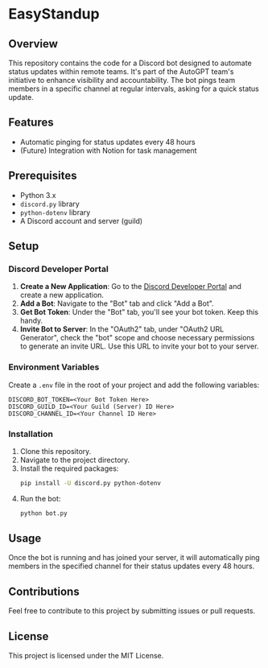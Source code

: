 # EasyStandup

## Overview
This repository contains the code for a Discord bot designed to automate status updates within remote teams. It's part of the AutoGPT team's initiative to enhance visibility and accountability. The bot pings team members in a specific channel at regular intervals, asking for a quick status update.

## Features
- Automatic pinging for status updates every 48 hours
- (Future) Integration with Notion for task management

## Prerequisites
- Python 3.x
- `discord.py` library
- `python-dotenv` library
- A Discord account and server (guild)

## Setup

### Discord Developer Portal
1. **Create a New Application**: Go to the [Discord Developer Portal](https://discord.com/developers/applications) and create a new application.
2. **Add a Bot**: Navigate to the "Bot" tab and click "Add a Bot".
3. **Get Bot Token**: Under the "Bot" tab, you'll see your bot token. Keep this handy.
4. **Invite Bot to Server**: In the "OAuth2" tab, under "OAuth2 URL Generator", check the "bot" scope and choose necessary permissions to generate an invite URL. Use this URL to invite your bot to your server.

### Environment Variables
Create a `.env` file in the root of your project and add the following variables:
```
DISCORD_BOT_TOKEN=<Your Bot Token Here>
DISCORD_GUILD_ID=<Your Guild (Server) ID Here>
DISCORD_CHANNEL_ID=<Your Channel ID Here>
```

### Installation
1. Clone this repository.
2. Navigate to the project directory.
3. Install the required packages:
    ```bash
    pip install -U discord.py python-dotenv
    ```
4. Run the bot:
    ```bash
    python bot.py
    ```

## Usage
Once the bot is running and has joined your server, it will automatically ping members in the specified channel for their status updates every 48 hours.

## Contributions
Feel free to contribute to this project by submitting issues or pull requests.

## License
This project is licensed under the MIT License.
